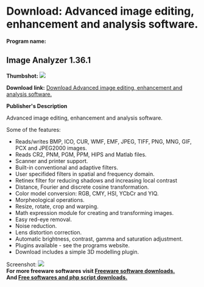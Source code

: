 # Download: Advanced image editing, enhancement and analysis software.

**Program name:**

## Image Analyzer 1.36.1

  
**Thumbshot:** ![](http://www.freewarefiles.com/screenshot/image_anlyz_md.gif)   
  
**Download link:** [Download Advanced image editing, enhancement and analysis software.](http://freesoftwares.boysofts.com/Image-Analyzer_program_5125.html)  
  


**Publisher's Description**  
  


Advanced image editing, enhancement and analysis software. 

Some of the features:

  * Reads/writes BMP, ICO, CUR, WMF, EMF, JPEG, TIFF, PNG, MNG, GIF, PCX and JPEG2000 images. 
  * Reads CR2, PNM, PGM, PPM, HIPS and Matlab files. 
  * Scanner and printer support. 
  * Built-in conventional and adaptive filters. 
  * User specifided filters in spatial and frequency domain. 
  * Retinex filter for reducing shadows and increasing local contrast 
  * Distance, Fourier and discrete cosine transformation. 
  * Color model conversion: RGB, CMY, HSI, YCbCr and YIQ. 
  * Morpheological operations. 
  * Resize, rotate, crop and warping. 
  * Math expression module for creating and transforming images. 
  * Easy red-eye removal. 
  * Noise reduction. 
  * Lens distortion correction. 
  * Automatic brightness, contrast, gamma and saturation adjustment. 
  * Plugins available - see the programs website. 
  * Download includes a simple 3D modelling plugin. 

  
  
Screenshot: ![](http://www.freewarefiles.com/screenshot/image_anlyz.gif)   
**For more freeware softwares visit [Freeware software downloads.](http://freesoftwares.boysofts.com/)**   
**And [Free softwares and php script downloads.](http://www.boysofts.com/)**
